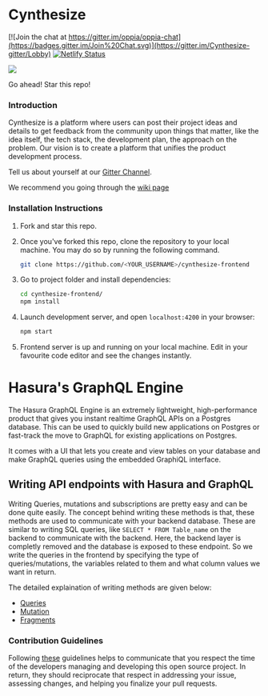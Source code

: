 # Cynthesize

[![Join the chat at https://gitter.im/oppia/oppia-chat](https://badges.gitter.im/Join%20Chat.svg)](https://gitter.im/Cynthesize-gitter/Lobby)
[![Netlify Status](https://api.netlify.com/api/v1/badges/bb4cca25-6173-4ced-b955-8d1662820686/deploy-status)](https://app.netlify.com/sites/cynthesize-develop/deploys)

![](https://files.gitter.im/WickedBrat/wq4g/banner.jpg)

Go ahead! Star this repo! 

### Introduction

Cynthesize is a platform where users can post their project ideas and details to get feedback from the community upon things that matter, like the idea itself, the tech stack, the development plan, the approach on the problem. Our vision is to create a platform that unifies the product development process.

Tell us about yourself at our [Gitter Channel](https://gitter.im/Cynthesize-gitter/Lobby). 

We recommend you going through the [wiki page](https://github.com/Cynthesize/cynthesize-frontend/wiki)

### Installation Instructions

1. Fork and star this repo.
2. Once you've forked this repo, clone the repository to your local machine. You may do so by running the following command.
    ```sh
    git clone https://github.com/<YOUR_USERNAME>/cynthesize-frontend
    ```
3. Go to project folder and install dependencies:
    ```sh
    cd cynthesize-frontend/
    npm install
    ```

4. Launch development server, and open `localhost:4200` in your browser:
    ```sh
    npm start
    ```
5. Frontend server is up and running on your local machine. Edit in your favourite code editor and see the changes instantly.


# Hasura's GraphQL Engine

The Hasura GraphQL Engine is an extremely lightweight, high-performance product that gives you instant realtime GraphQL APIs on a Postgres database. This can be used to quickly build new applications on Postgres or fast-track the move to GraphQL for existing applications on Postgres.

It comes with a UI that lets you create and view tables on your database and make GraphQL queries using the embedded GraphiQL interface.


## Writing API endpoints with Hasura and GraphQL

Writing Queries, mutations and subscriptions are pretty easy and can be done quite easily. The concept behind writing these methods is that, these methods are used to communicate with your backend database. These are similar to writing SQL queries, like `SELECT * FROM Table_name` on the backend to communicate with the backend. Here, the backend layer is completly removed and the database is exposed to these endpoint. So we write the queries in the frontend by specifying the type of queries/mutations, the variables related to them and what column values we want in return.

The detailed explaination of writing methods are given below:
- [Queries](https://github.com/Cynthesize/frontend/wiki/Queries)
- [Mutation](https://github.com/Cynthesize/frontend/wiki/Mutation)
- [Fragments](https://github.com/Cynthesize/frontend/wiki/Fragments)

### Contribution Guidelines

Following [these](CONTRIBUTE.md) guidelines helps to communicate that you respect the time of the developers managing and developing this open source project. In return, they should reciprocate that respect in addressing your issue, assessing changes, and helping you finalize your pull requests.

